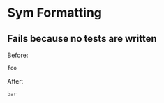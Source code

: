 <!-- gen:mayoverwrite -->
# Sym Formatting

## Fails because no tests are written

Before:
```ruby
foo
```

After:
```ruby
bar
```
